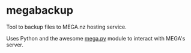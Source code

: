 # megabackup

Tool to backup files to MEGA.nz hosting service.

Uses Python and the awesome [mega.py](https://github.com/odwyersoftware/mega.py) module to interact with MEGA's server.
